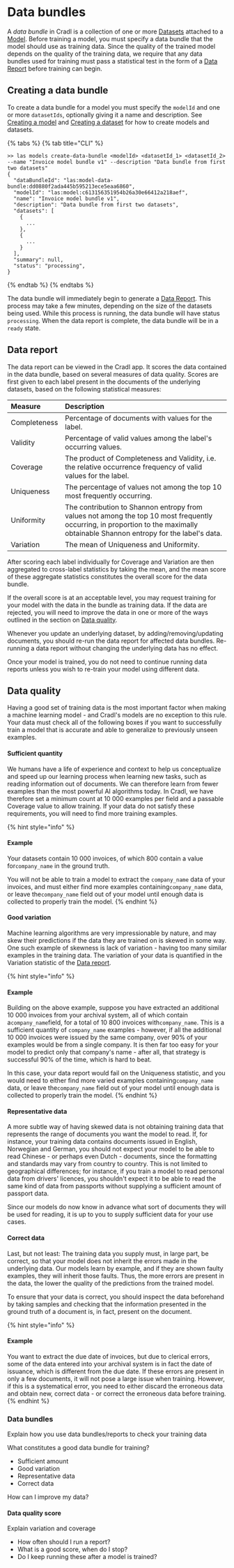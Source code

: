 # Data bundles

A _data bundle_ in Cradl is a collection of one or more [Datasets](datasets.md) attached to a [Model](models.md). Before training a model, you must specify a data bundle that the model should use as training data. Since the quality of the trained model depends on the quality of the training data, we require that any data bundles used for training must pass a statistical test in the form of a [Data Report](training-data.md#data-report) before training can begin.

## Creating a data bundle

To create a data bundle for a model you must specify the `modelId` and one or more `datasetIds`, optionally giving it a name and description. See [Creating a model](models.md#creating-a-model) and [Creating a dataset](datasets.md#creating-a-dataset) for how to create models and datasets.

{% tabs %}
{% tab title="CLI" %}
```text
>> las models create-data-bundle <modelId> <datasetId_1> <datasetId_2> --name "Invoice model bundle v1" --description "Data bundle from first two datasets"  
{
  "dataBundleId": "las:model-data-bundle:dd0880f2ada445b595213ece5eaa6860",
  "modelId": "las:model:c613156351954b26a30e66412a218aef",
  "name": "Invoice model bundle v1",
  "description": "Data bundle from first two datasets",
  "datasets": [
    {
      ...
    },
    {
      ...
    }
  ],
  "summary": null,
  "status": "processing",
}

```
{% endtab %}
{% endtabs %}

The data bundle will immediately begin to generate a [Data Report](training-data.md#data-report). This process may take a few minutes, depending on the size of the datasets being used. While this process is running, the data bundle will have status `processing`. When the data report is complete, the data bundle will be in a `ready` state.

## Data report

The data report can be viewed in the Cradl app. It scores the data contained in the data bundle, based on several measures of data quality. Scores are first given to each label present in the documents of the underlying datasets,  based on the following statistical measures:

| Measure | Description |
| :--- | :--- |
| Completeness | Percentage of documents with values for the label. |
| Validity | Percentage of valid values among the label's occurring values. |
| Coverage | The product of Completeness and Validity, i.e. the relative occurrence frequency of valid values for the label. |
| Uniqueness | The percentage of values not among the top 10 most frequently occurring. |
| Uniformity | The contribution to Shannon entropy from values not among the top 10 most frequently occurring, in proportion to the maximally obtainable Shannon entropy for the label's data. |
| Variation | The mean of Uniqueness and Uniformity. |

After scoring each label individually for Coverage and Variation are then aggregated to cross-label statistics by taking the mean, and the mean score of these aggregate statistics constitutes the overall score for the data bundle.

If the overall score is at an acceptable level, you may request training for your model with the data in the bundle as training data. If the data are rejected, you will need to improve the data in one or more of the ways outlined in the section on [Data quality](training-data.md#data-quality).

Whenever you update an underlying dataset, by adding/removing/updating documents, you should re-run the data report for affected data bundles. Re-running a data report without changing the underlying data has no effect.

Once your model is trained, you do not need to continue running data reports unless you wish to re-train your model using different data.

## Data quality

Having a good set of training data is the most important factor when making a machine learning model - and Cradl's models are no exception to this rule. Your data must check all of the following boxes if you want to successfully train a model that is accurate and able to generalize to previously unseen examples.

#### Sufficient quantity

We humans have a life of experience and context to help us conceptualize and speed up our learning process when learning new tasks, such as reading information out of documents. We can therefore learn from fewer examples than the most powerful AI algorithms today. In Cradl, we have therefore set a minimum count at 10 000 examples per field  and a passable Coverage value to allow training. If your data do not satisfy these requirements, you will need to find more training examples.

{% hint style="info" %}
#### Example

Your datasets contain 10 000 invoices, of which 800 contain a value for`company_name` in the ground truth. 

You will not be able to train a model to extract the `company_name` data of your invoices, and must either find more examples containing`company_name` data, or leave the`company_name` field out of your model until enough data is collected to properly train the model.
{% endhint %}

#### Good variation

Machine learning algorithms are very impressionable by nature, and may skew their predictions if the data they are trained on is skewed in some way. One such example of skewness is lack of variation - having too   many similar examples in the training data.  The variation of your data is quantified in the Variation statistic of the [Data report](training-data.md#data-report). 

{% hint style="info" %}
#### Example

Building on the above example, suppose you have extracted an additional 10 000 invoices from your archival system, all of which contain a`company_name`field, for a total of 10 800 invoices with`company_name`. This is a sufficient quantity of `company_name` examples - however, if all the additional 10 000 invoices were issued by the same company, over 90% of your examples would be from a single company. It is then far too easy for your model to predict only that company's name - after all, that strategy is successful 90% of the time, which is hard to beat. 

In this case, your data report would fail on the Uniqueness statistic, and you would need to either find more varied examples containing`company_name` data, or leave the`company_name` field out of your model until enough data is collected to properly train the model.
{% endhint %}

#### Representative data

A more subtle way of having skewed data is not obtaining training data that represents the range of documents you want the model to read. If, for instance, your training data contains documents issued in English, Norwegian and German, you should not expect your model to be able to read Chinese - or perhaps even Dutch - documents, since the formatting and standards may vary from country to country. This is not limited to geographical differences; for instance, if you train a model to read personal data from drivers' licences, you shouldn't expect it to be able to read the same kind of data from passports without supplying a sufficient amount of passport data.

Since our models do now know in advance what sort of documents they will be used for reading, it is up to you to supply sufficient data for your use cases.

#### Correct data

Last, but not least: The training data you supply must, in large part, be correct, so that your model does not inherit the errors made in the underlying data. Our models learn by example, and if they are shown faulty examples, they will inherit those faults. Thus, the more errors are present in the data, the lower the quality of the predictions from the trained model.

To ensure that your data is correct, you should inspect the data beforehand by taking samples and checking that the information presented in the ground truth of a document is, in fact, present on the document.

{% hint style="info" %}
#### Example

You want to extract the due date of invoices, but due to clerical errors, some of the data entered into your archival system is in fact the date of issuance, which is different from the due date. If these errors are present in only a few documents, it will not pose a large issue when training. However, if this is a systematical error, you need to either discard the erroneous data and obtain new, correct data - or correct the erroneous data before training.
{% endhint %}

### Data bundles

Explain how you use data bundles/reports to check your training data

What constitutes a good data bundle for training?

* Sufficient amount
* Good variation
* Representative data
* Correct data

How can I improve my data?

#### Data quality score

Explain variation and coverage

* How often should I run a report?
* What is a good score, when do I stop?
* Do I keep running these after a model is trained?

